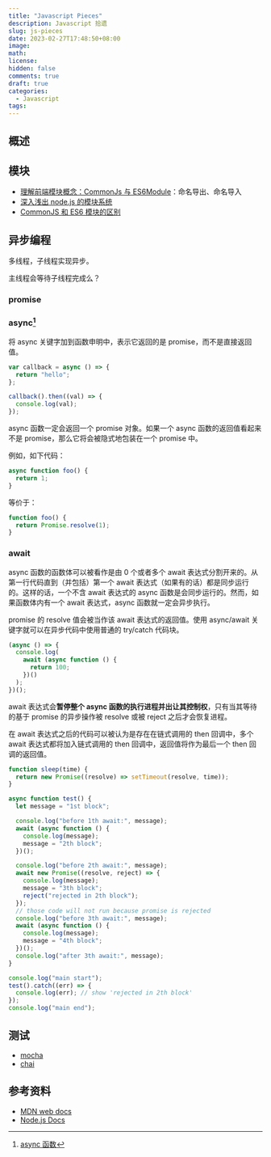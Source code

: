 ```yaml
---
title: "Javascript Pieces"
description: Javascript 拾遗
slug: js-pieces
date: 2023-02-27T17:48:50+08:00
image:
math:
license:
hidden: false
comments: true
draft: true
categories:
  - Javascript
tags:
---
```


## 概述

## 模块

- [理解前端模块概念：CommonJs 与 ES6Module](https://zhuanlan.zhihu.com/p/262524554)：命名导出、命名导入
- [深入浅出 node.js 的模块系统](https://juejin.cn/post/7134884052619755533)
- [CommonJS 和 ES6 模块的区别](https://juejin.cn/post/6844904067651600391)

## 异步编程

多线程，子线程实现异步。

主线程会等待子线程完成么？

### promise

### async[^1]

将 async 关键字加到函数申明中，表示它返回的是 promise，而不是直接返回值。

```js
var callback = async () => {
  return "hello";
};

callback().then((val) => {
  console.log(val);
});
```

async 函数一定会返回一个 promise 对象。如果一个 async 函数的返回值看起来不是 promise，那么它将会被隐式地包装在一个 promise 中。

例如，如下代码：

```js
async function foo() {
  return 1;
}
```

等价于：

```js
function foo() {
  return Promise.resolve(1);
}
```

### await

async 函数的函数体可以被看作是由 0 个或者多个 await 表达式分割开来的。从第一行代码直到（并包括）第一个 await 表达式（如果有的话）都是同步运行的。这样的话，一个不含 await 表达式的 async 函数是会同步运行的。然而，如果函数体内有一个 await 表达式，async 函数就一定会异步执行。

promise 的 resolve 值会被当作该 await 表达式的返回值。使用 async/await 关键字就可以在异步代码中使用普通的 try/catch 代码块。

```js
(async () => {
  console.log(
    await (async function () {
      return 100;
    })()
  );
})();
```

await 表达式会**暂停整个 async 函数的执行进程并出让其控制权**，只有当其等待的基于 promise 的异步操作被 resolve 或被 reject 之后才会恢复进程。

在 await 表达式之后的代码可以被认为是存在在链式调用的 then 回调中，多个 await 表达式都将加入链式调用的 then 回调中，返回值将作为最后一个 then 回调的返回值。

```js
function sleep(time) {
  return new Promise((resolve) => setTimeout(resolve, time));
}

async function test() {
  let message = "1st block";

  console.log("before 1th await:", message);
  await (async function () {
    console.log(message);
    message = "2th block";
  })();

  console.log("before 2th await:", message);
  await new Promise((resolve, reject) => {
    console.log(message);
    message = "3th block";
    reject("rejected in 2th block");
  });
  // those code will not run because promise is rejected
  console.log("before 3th await:", message);
  await (async function () {
    console.log(message);
    message = "4th block";
  })();
  console.log("after 3th await:", message);
}

console.log("main start");
test().catch((err) => {
  console.log(err); // show 'rejected in 2th block'
});
console.log("main end");
```

## 测试

- [mocha](https://mochajs.org/)
- [chai]()

## 参考资料

- [MDN web docs](https://developer.mozilla.org/en-US/)
- [Node.js Docs](https://nodejs.org/en/docs/)

[^1]: [async 函数](https://developer.mozilla.org/zh-CN/docs/Web/JavaScript/Reference/Statements/async_function)
